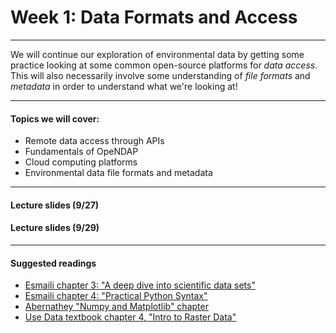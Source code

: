 # Week 1: Data Formats and Access
------------------

We will continue our exploration of environmental data by getting some practice looking at some common open-source platforms for _data access_. 
This will also necessarily involve some understanding of _file formats_ and _metadata_ in order to understand what we're looking at!

__________________
#### Topics we will cover:
* Remote data access through APIs
* Fundamentals of OpeNDAP
* Cloud computing platforms
* Environmental data file formats and metadata

-------------------
#### Lecture slides (9/27)

#### Lecture slides (9/29)
-------------------
#### Suggested readings

* [Esmaili chapter 3: "A deep dive into scientific data sets"](https://agupubs.onlinelibrary.wiley.com/doi/epdf/10.1002/9781119606925.ch3)
* [Esmaili chapter 4: "Practical Python Syntax"](https://agupubs.onlinelibrary.wiley.com/doi/epdf/10.1002/9781119606925.ch4)
* [Abernathey "Numpy and Matplotlib" chapter](https://earth-env-data-science.github.io/lectures/basic_scipy/numpy_and_matplotlib.html)
* [Use Data textbook chapter 4, "Intro to Raster Data"](https://www.earthdatascience.org/courses/use-data-open-source-python/intro-raster-data-python/fundamentals-raster-data/)
